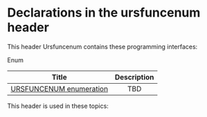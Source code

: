# Declarations in the ursfuncenum header
This header Ursfuncenum contains these programming interfaces:

Enum

| Title        | Description    |
| ------------- |:-------------:|
| [URSFUNCENUM enumeration](ne-ursfuncenum--ursfuncenum.md) | TBD |

This header is used in these topics:

